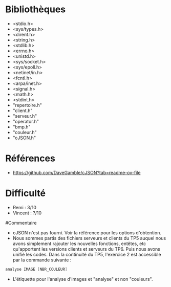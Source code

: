 # Bibliothèques
* <stdio.h>
* <sys/types.h>
* <dirent.h>
* <string.h>
* <stdlib.h>
* <errno.h>
* <unistd.h>
* <sys/socket.h>
* <sys/epoll.h>
* <netinet/in.h>
* <fcntl.h>
* <arpa/inet.h>
* <signal.h>
* <math.h>
* <stdint.h>
* "repertoire.h"
* "client.h"
* "serveur.h"
* "operator.h"
* "bmp.h"
* "couleur.h"
* "cJSON.h"



# Références
* https://github.com/DaveGamble/cJSON?tab=readme-ov-file

# Difficulté
* Remi : 3/10
* Vincent : ?/10

#Commentaire
* cJSON n'est pas fourni. Voir la référence pour les options d'obtention.
* Nous sommes partis des fichiers serveurs et clients du TP5 auquel nous avons simplement rajouter les nouvelles fonctions, entêtes, etc qu'apportent les versions clients et serveurs du TP6. Puis nous avons unifié les codes. Dans la continuité du TP5, l'exercice 2 est accessible par la commande suivante :

```c
analyse IMAGE [NBR_COULEUR]
```

* L'étiquette pour l'analyse d'images et "analyse" et non "couleurs".